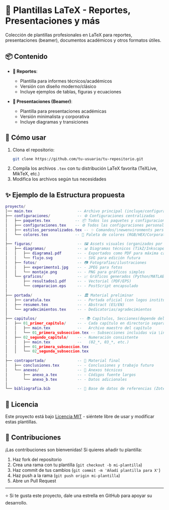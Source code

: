 # 📁 Plantillas LaTeX - Reportes, Presentaciones y más

Colección de plantillas profesionales en LaTeX para reportes, presentaciones (beamer), documentos académicos y otros formatos útiles.

## 📦 Contenido

- **📄 Reportes**: 
  - Plantilla para informes técnicos/académicos
  - Versión con diseño moderno/clásico
  - Incluye ejemplos de tablas, figuras y ecuaciones

- **🎤 Presentaciones (Beamer)**: 
  - Plantilla para presentaciones académicas
  - Versión minimalista y corporativa
  - Incluye diagramas y transiciones

## 🚀 Cómo usar

1. Clona el repositorio:
   ```bash
   git clone https://github.com/tu-usuario/tu-repositorio.git
   ```
2. Compila los archivos `.tex` con tu distribución LaTeX favorita (TeXLive, MikTeX, etc.)
3. Modifica los archivos según tus necesidades

## ✨ Ejemplo de la Estructura propuesta

```lua
proyecto/
│── main.tex                    -- Archivo principal (incluye/configura módulos)
├── configuraciones/            -- ⚙️ Configuraciones centralizadas
│   ├── paquetes.tex           -- 📦 Todos los paquetes y configuraciones globales
│   ├── configuraciones.tex    -- ⚙️ Todos las configuraciones personales de los paquetes
│   ├── estilos_personalizados.tex -- ✨ Comandos/\newenvironments personalizados
│   └── colores.tex            -- 🎨 Paleta de colores (RGB/HEX/Corporativos)
│
├── figuras/                    -- 🖼️ Assets visuales (organizados por tipo)
│   ├── diagramas/              -- 📊 Diagramas técnicos (TikZ/Inkscape)
│   │   ├── diagrama1.pdf       -- - Exportados como PDF para máxima calidad
│   │   └── flujo.svg           -- - SVG para edición futura
│   ├── fotos/                  -- 📷 Fotografías/ilustraciones
│   │   ├── experimento1.jpg    -- - JPEG para fotos
│   │   └── montaje.png         -- - PNG para gráficos simples
│   └── graficos/               -- 📈 Gráficos generados (Python/MATLAB)
│       ├── resultados1.pdf     -- - Vectorial (PDF/EPS)
│       └── comparacion.eps     -- - PostScript encapsulado
│
├── portada/                    -- 🏛️ Material preliminar
│   ├── caratula.tex            -- - Portada oficial (con logos institucionales)
│   ├── resumen.tex             -- - Abstract (ES/EN)
│   └── agradecimientos.tex     -- - Dedicatorias/agradecimientos
│
├── capitulos/                   -- 📚 Capítulos, Secciones(depende del tipo de documento que este realizando)
│   ├── 01_primer_capitulo/     -- - Cada capítulo en directorio separado
│   │   ├── main.tex            --   Archivo maestro del capítulo
│   │   └── 01_primera_subseccion.tex -- Subsecciones incluidas via \input
│   ├── 02_segundo_capitulo/    -- - Numeración consistente
│   │   ├── main.tex            --   (02_*, 03_*, etc.)
│   │   ├── 01_primera_subseccion.tex  
│   │   └── 02_segunda_subseccion.tex   
│
├── contraportada/              -- 📜 Material final
│   ├── conclusiones.tex        -- - Conclusiones y trabajo futuro
│   └── anexos/                 -- 📑 Anexos técnicos
│       ├── anexo_a.tex         -- - Códigos fuente largos
│       └── anexo_b.tex         -- - Datos adicionales
│
└── bibliografia.bib            -- 🧠 Base de datos de referencias (Zotero/JabRef)
```

## 📝 Licencia

Este proyecto está bajo [Licencia MIT](LICENSE) - siéntete libre de usar y modificar estas plantillas.

## 🤝 Contribuciones

¡Las contribuciones son bienvenidas! Si quieres añadir tu plantilla:
1. Haz fork del repositorio
2. Crea una rama con tu plantilla (`git checkout -b mi-plantilla`)
3. Haz commit de tus cambios (`git commit -m 'Añadí plantilla para X'`)
4. Haz push a la rama (`git push origin mi-plantilla`)
5. Abre un Pull Request

---

⭐ Si te gusta este proyecto, dale una estrella en GitHub para apoyar su desarrollo.
```